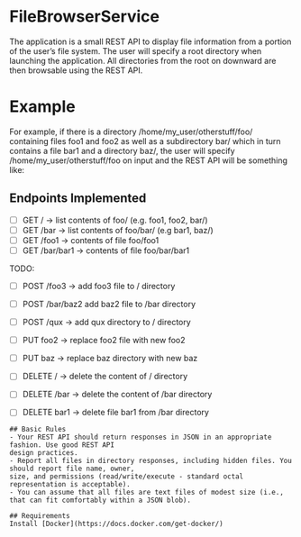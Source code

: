 # FileBrowserService
The application is a small REST API to display file information from a portion of the user’s file system.
The user will specify a root directory when launching the application. All directories from the root on
downward are then browsable using the REST API.


# Example 
For example, if there is a directory /home/my_user/otherstuff/foo/ containing files foo1 and foo2 as
well as a subdirectory bar/ which in turn contains a file bar1 and a directory baz/, the user will specify
/home/my_user/otherstuff/foo on input and the REST API will be something like:

## Endpoints Implemented
- [ ] GET / -> list contents of foo/ (e.g. foo1, foo2, bar/)
- [ ] GET /bar -> list contents of foo/bar/ (e.g bar1, baz/)
- [ ] GET /foo1 -> contents of file foo/foo1
- [ ] GET /bar/bar1 -> contents of file foo/bar/bar1

TODO:
- [ ] POST /foo3 -> add foo3 file to / directory
- [ ] POST /bar/baz2 add baz2 file to /bar directory
- [ ] POST /qux -> add qux directory to / directory

- [ ] PUT foo2 -> replace foo2 file with new foo2
- [ ] PUT baz -> replace baz directory with new baz

- [ ] DELETE / -> delete the content of / directory
- [ ] DELETE /bar -> delete the content of /bar directory
- [ ] DELETE bar1 -> delete file bar1 from /bar directory
```
## Basic Rules
- Your REST API should return responses in JSON in an appropriate fashion. Use good REST API
design practices.
- Report all files in directory responses, including hidden files. You should report file name, owner,
size, and permissions (read/write/execute - standard octal representation is acceptable). 
- You can assume that all files are text files of modest size (i.e., that can fit comfortably within a JSON blob).

## Requirements
Install [Docker](https://docs.docker.com/get-docker/)